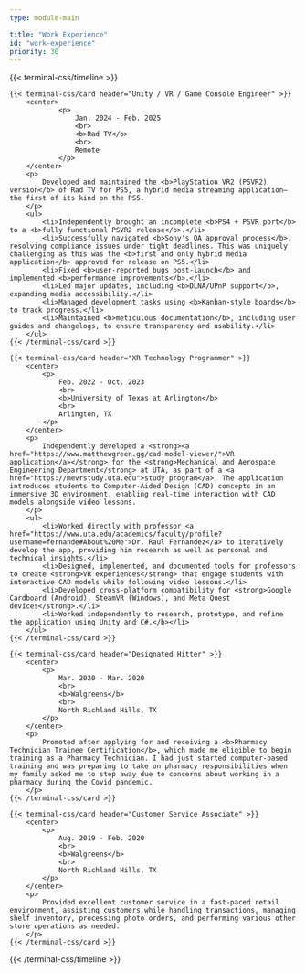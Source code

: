 ```yaml
---
type: module-main

title: "Work Experience"
id: "work-experience"
priority: 30
---
```

{{< terminal-css/timeline >}}

    {{< terminal-css/card header="Unity / VR / Game Console Engineer" >}}
        <center>
                <p>
                    Jan. 2024 - Feb. 2025
                    <br>
                    <b>Rad TV</b>
                    <br>
                    Remote
                </p>
        </center>
        <p>
            Developed and maintained the <b>PlayStation VR2 (PSVR2) version</b> of Rad TV for PS5, a hybrid media streaming application—the first of its kind on the PS5.
        </p>
        <ul>
            <li>Independently brought an incomplete <b>PS4 + PSVR port</b> to a <b>fully functional PSVR2 release</b>.</li>
            <li>Successfully navigated <b>Sony's QA approval process</b>, resolving compliance issues under tight deadlines. This was uniquely challenging as this was the <b>first and only hybrid media application</b> approved for release on PS5.</li>
            <li>Fixed <b>user-reported bugs post-launch</b> and implemented <b>performance improvements</b>.</li>
            <li>Led major updates, including <b>DLNA/UPnP support</b>, expanding media accessibility.</li>
            <li>Managed development tasks using <b>Kanban-style boards</b> to track progress.</li>
            <li>Maintained <b>meticulous documentation</b>, including user guides and changelogs, to ensure transparency and usability.</li>
        </ul>
    {{< /terminal-css/card >}}

    {{< terminal-css/card header="XR Technology Programmer" >}}
        <center>
            <p>
                Feb. 2022 - Oct. 2023
                <br>
                <b>University of Texas at Arlington</b>
                <br>
                Arlington, TX
            </p>
        </center>
        <p>
            Independently developed a <strong><a href="https://www.matthewgreen.gg/cad-model-viewer/">VR application</a></strong> for the <strong>Mechanical and Aerospace Engineering Department</strong> at UTA, as part of a <a href="https://mevrstudy.uta.edu">study program</a>. The application introduces students to Computer-Aided Design (CAD) concepts in an immersive 3D environment, enabling real-time interaction with CAD models alongside video lessons.
        </p>
        <ul>
            <li>Worked directly with professor <a href="https://www.uta.edu/academics/faculty/profile?username=fernande#About%20Me">Dr. Raul Fernandez</a> to iteratively develop the app, providing him research as well as personal and technical insights.</li>
            <li>Designed, implemented, and documented tools for professors to create <strong>VR experiences</strong> that engage students with interactive CAD models while following video lessons.</li>
            <li>Developed cross-platform compatibility for <strong>Google Cardboard (Android), SteamVR (Windows), and Meta Quest devices</strong>.</li>
            <li>Worked independently to research, prototype, and refine the application using Unity and C#.</b></li>
        </ul>
    {{< /terminal-css/card >}}

    {{< terminal-css/card header="Designated Hitter" >}}
        <center>
            <p>
                Mar. 2020 - Mar. 2020
                <br>
                <b>Walgreens</b>
                <br>
                North Richland Hills, TX
            </p>
        </center>
        <p>
            Promoted after applying for and receiving a <b>Pharmacy Technician Trainee Certification</b>, which made me eligible to begin training as a Pharmacy Technician. I had just started computer-based training and was preparing to take on pharmacy responsibilities when my family asked me to step away due to concerns about working in a pharmacy during the Covid pandemic.
        </p>
    {{< /terminal-css/card >}}

    {{< terminal-css/card header="Customer Service Associate" >}}
        <center>
            <p>
                Aug. 2019 - Feb. 2020
                <br>
                <b>Walgreens</b>
                <br>
                North Richland Hills, TX
            </p>
        </center>
        <p>
            Provided excellent customer service in a fast-paced retail environment, assisting customers while handling transactions, managing shelf inventory, processing photo orders, and performing various other store operations as needed.
        </p>
    {{< /terminal-css/card >}}

{{< /terminal-css/timeline >}}